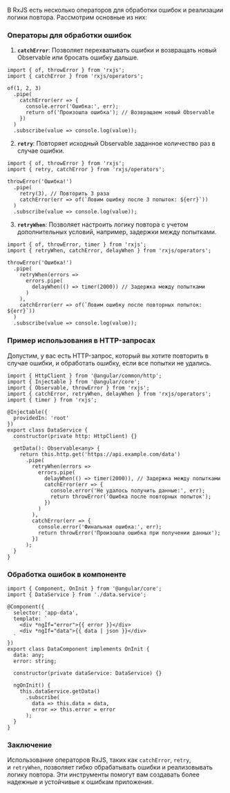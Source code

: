 
В RxJS есть несколько операторов для обработки ошибок и реализации логики повтора. Рассмотрим основные из них:

### Операторы для обработки ошибок

1. **`catchError`**: Позволяет перехватывать ошибки и возвращать новый Observable или бросать ошибку дальше.

```TS
import { of, throwError } from 'rxjs';
import { catchError } from 'rxjs/operators';

of(1, 2, 3)
  .pipe(
    catchError(err => {
      console.error('Ошибка:', err);
      return of('Произошла ошибка'); // Возвращаем новый Observable
    })
  )
  .subscribe(value => console.log(value));
```

2. **`retry`**: Повторяет исходный Observable заданное количество раз в случае ошибки.

```TS
import { of, throwError } from 'rxjs';
import { retry, catchError } from 'rxjs/operators';

throwError('Ошибка!')
  .pipe(
    retry(3), // Повторить 3 раза
    catchError(err => of(`Ловим ошибку после 3 попыток: ${err}`))
  )
  .subscribe(value => console.log(value));
```

3. **`retryWhen`**: Позволяет настроить логику повтора с учетом дополнительных условий, например, задержки между попытками.

```TS
import { of, throwError, timer } from 'rxjs';
import { retryWhen, catchError, delayWhen } from 'rxjs/operators';

throwError('Ошибка!')
  .pipe(
    retryWhen(errors => 
      errors.pipe(
        delayWhen(() => timer(2000)) // Задержка между попытками
      )
    ),
    catchError(err => of(`Ловим ошибку после повторных попыток: ${err}`))
  )
  .subscribe(value => console.log(value));
```

### Пример использования в HTTP-запросах

Допустим, у вас есть HTTP-запрос, который вы хотите повторить в случае ошибки, и обработать ошибку, если все попытки не удались.

```TS
import { HttpClient } from '@angular/common/http';
import { Injectable } from '@angular/core';
import { Observable, throwError } from 'rxjs';
import { catchError, retryWhen, delayWhen } from 'rxjs/operators';
import { timer } from 'rxjs';

@Injectable({
  providedIn: 'root'
})
export class DataService {
  constructor(private http: HttpClient) {}

  getData(): Observable<any> {
    return this.http.get('https://api.example.com/data')
      .pipe(
        retryWhen(errors => 
          errors.pipe(
            delayWhen(() => timer(2000)), // Задержка между попытками
            catchError(err => {
              console.error('Не удалось получить данные:', err);
              return throwError('Ошибка после повторных попыток');
            })
          )
        ),
        catchError(err => {
          console.error('Финальная ошибка:', err);
          return throwError('Произошла ошибка при получении данных');
        })
      );
  }
}
```

### Обработка ошибок в компоненте

```TS
import { Component, OnInit } from '@angular/core';
import { DataService } from './data.service';

@Component({
  selector: 'app-data',
  template: `
    <div *ngIf="error">{{ error }}</div>
    <div *ngIf="data">{{ data | json }}</div>
  `
})
export class DataComponent implements OnInit {
  data: any;
  error: string;

  constructor(private dataService: DataService) {}

  ngOnInit() {
    this.dataService.getData()
      .subscribe(
        data => this.data = data,
        error => this.error = error
      );
  }
}
```

### Заключение

Использование операторов RxJS, таких как `catchError`, `retry`, и `retryWhen`, позволяет гибко обрабатывать ошибки и реализовывать логику повтора. Эти инструменты помогут вам создавать более надежные и устойчивые к ошибкам приложения.